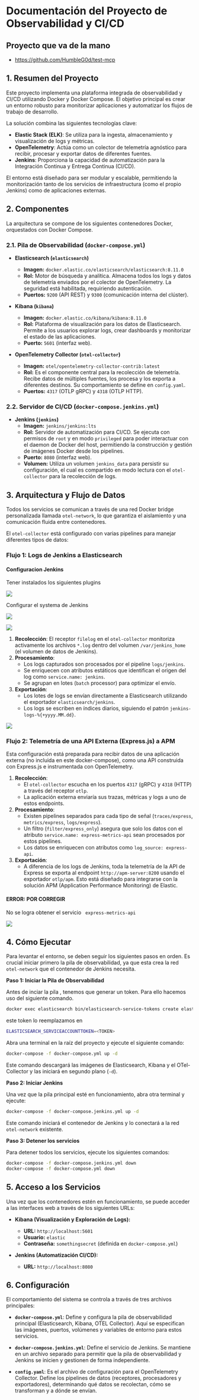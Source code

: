 # Documentación del Proyecto de Observabilidad y CI/CD

## Proyecto que va de la mano
- https://github.com/HumbleG0d/test-mcp

## 1. Resumen del Proyecto

Este proyecto implementa una plataforma integrada de observabilidad y CI/CD utilizando Docker y Docker Compose. El objetivo principal es crear un entorno robusto para monitorizar aplicaciones y automatizar los flujos de trabajo de desarrollo.


La solución combina las siguientes tecnologías clave:

-   **Elastic Stack (ELK)**: Se utiliza para la ingesta, almacenamiento y visualización de logs y métricas.
-   **OpenTelemetry**: Actúa como un colector de telemetría agnóstico para recibir, procesar y exportar datos de diferentes fuentes.
-   **Jenkins**: Proporciona la capacidad de automatización para la Integración Continua y Entrega Continua (CI/CD).

El entorno está diseñado para ser modular y escalable, permitiendo la monitorización tanto de los servicios de infraestructura (como el propio Jenkins) como de aplicaciones externas.


## 2. Componentes

La arquitectura se compone de los siguientes contenedores Docker, orquestados con Docker Compose.

### 2.1. Pila de Observabilidad (`docker-compose.yml`)

-   **Elasticsearch (`elasticsearch`)**
    -   **Imagen:** `docker.elastic.co/elasticsearch/elasticsearch:8.11.0`
    -   **Rol:** Motor de búsqueda y analítica. Almacena todos los logs y datos de telemetría enviados por el colector de OpenTelemetry. La seguridad está habilitada, requiriendo autenticación.
    -   **Puertos:** `9200` (API REST) y `9300` (comunicación interna del clúster).

-   **Kibana (`kibana`)**
    -   **Imagen:** `docker.elastic.co/kibana/kibana:8.11.0`
    -   **Rol:** Plataforma de visualización para los datos de Elasticsearch. Permite a los usuarios explorar logs, crear dashboards y monitorizar el estado de las aplicaciones.
    -   **Puerto:** `5601` (interfaz web).

-   **OpenTelemetry Collector (`otel-collector`)**
    -   **Imagen:** `otel/opentelemetry-collector-contrib:latest`
    -   **Rol:** Es el componente central para la recolección de telemetría. Recibe datos de múltiples fuentes, los procesa y los exporta a diferentes destinos. Su comportamiento se define en `config.yaml`.
    -   **Puertos:** `4317` (OTLP gRPC) y `4318` (OTLP HTTP).

### 2.2. Servidor de CI/CD (`docker-compose.jenkins.yml`)

-   **Jenkins (`jenkins`)**
    -   **Imagen:** `jenkins/jenkins:lts`
    -   **Rol:** Servidor de automatización para CI/CD. Se ejecuta con permisos de `root` y en modo `privileged` para poder interactuar con el daemon de Docker del host, permitiendo la construcción y gestión de imágenes Docker desde los pipelines.
    -   **Puerto:** `8080` (interfaz web).
    -   **Volumen:** Utiliza un volumen `jenkins_data` para persistir su configuración, el cual es compartido en modo lectura con el `otel-collector` para la recolección de logs.

## 3. Arquitectura y Flujo de Datos

Todos los servicios se comunican a través de una red Docker bridge personalizada llamada `otel-network`, lo que garantiza el aislamiento y una comunicación fluida entre contenedores.

El `otel-collector` está configurado con varias pipelines para manejar diferentes tipos de datos:

### Flujo 1: Logs de Jenkins a Elasticsearch

#### Configuracion Jenkins

Tener instalados los siguientes plugins

![](https://github.com/HumbleG0d/containers/blob/main/assets/image3.png)


Configurar el systema de Jenkins

![](https://github.com/HumbleG0d/containers/blob/main/assets/image4.png)

![](https://github.com/HumbleG0d/containers/blob/main/assets/image5.png)


1.  **Recolección**: El receptor `filelog` en el `otel-collector` monitoriza activamente los archivos `*.log` dentro del volumen `/var/jenkins_home` (el volumen de datos de Jenkins).
2.  **Procesamiento**:
    -   Los logs capturados son procesados por el pipeline `logs/jenkins`.
    -   Se enriquecen con atributos estáticos que identifican el origen del log como `service.name: jenkins`.
    -   Se agrupan en lotes (`batch` processor) para optimizar el envío.
3.  **Exportación**:
    -   Los lotes de logs se envían directamente a Elasticsearch utilizando el exportador `elasticsearch/jenkins`.
    -   Los logs se escriben en índices diarios, siguiendo el patrón `jenkins-logs-%{+yyyy.MM.dd}`.

![](https://github.com/HumbleG0d/containers/blob/main/assets/image2.png)

### Flujo 2: Telemetría de una API Externa (Express.js) a APM

Esta configuración está preparada para recibir datos de una aplicación externa (no incluida en este docker-compose), como una API construida con Express.js e instrumentada con OpenTelemetry.

1.  **Recolección**:
    -   El `otel-collector` escucha en los puertos `4317` (gRPC) y `4318` (HTTP) a través del receptor `otlp`.
    -   La aplicación externa enviaría sus trazas, métricas y logs a uno de estos endpoints.
2.  **Procesamiento**:
    -   Existen pipelines separados para cada tipo de señal (`traces/express`, `metrics/express`, `logs/express`).
    -   Un filtro (`filter/express_only`) asegura que solo los datos con el atributo `service.name: express-metrics-api` sean procesados por estos pipelines.
    -   Los datos se enriquecen con atributos como `log_source: express-api`.
3.  **Exportación**:
    -   A diferencia de los logs de Jenkins, toda la telemetría de la API de Express se exporta al endpoint `http://apm-server:8200` usando el exportador `otlp/apm`. Esto está diseñado para integrarse con la solución APM (Application Performance Monitoring) de Elastic.

#### ERROR: POR CORREGIR
 No se logra obtener el servicio ` express-metrics-api` 

 ![](https://github.com/HumbleG0d/containers/blob/main/assets/image1.png)

## 4. Cómo Ejecutar

Para levantar el entorno, se deben seguir los siguientes pasos en orden. Es crucial iniciar primero la pila de observabilidad, ya que esta crea la red `otel-network` que el contenedor de Jenkins necesita.

**Paso 1: Iniciar la Pila de Observabilidad**

Antes de inciar la pila , tenemos que generar un token. Para ello hacemos uso del siguiente comando.

```bash
docker exec elasticsearch bin/elasticsearch-service-tokens create elastic/kibana kibana-token
```
este token lo reemplazamos en 

```bash
ELASTICSEARCH_SERVICEACCOUNTTOKEN=<TOKEN>
```

Abra una terminal en la raíz del proyecto y ejecute el siguiente comando:


```bash
docker-compose -f docker-compose.yml up -d
```


Este comando descargará las imágenes de Elasticsearch, Kibana y el OTel-Collector y las iniciará en segundo plano (`-d`).

**Paso 2: Iniciar Jenkins**

Una vez que la pila principal esté en funcionamiento, abra otra terminal y ejecute:

```bash
docker-compose -f docker-compose.jenkins.yml up -d
```

Este comando iniciará el contenedor de Jenkins y lo conectará a la red `otel-network` existente.

**Paso 3: Detener los servicios**

Para detener todos los servicios, ejecute los siguientes comandos:

```bash
docker-compose -f docker-compose.jenkins.yml down
docker-compose -f docker-compose.yml down
```

## 5. Acceso a los Servicios

Una vez que los contenedores estén en funcionamiento, se puede acceder a las interfaces web a través de los siguientes URLs:

-   **Kibana (Visualización y Exploración de Logs):**
    -   **URL:** `http://localhost:5601`
    -   **Usuario:** `elastic`
    -   **Contraseña:** `somethingsecret` (definida en `docker-compose.yml`)

-   **Jenkins (Automatización CI/CD):**
    -   **URL:** `http://localhost:8080`

## 6. Configuración

El comportamiento del sistema se controla a través de tres archivos principales:

-   **`docker-compose.yml`**: Define y configura la pila de observabilidad principal (Elasticsearch, Kibana, OTEL Collector). Aquí se especifican las imágenes, puertos, volúmenes y variables de entorno para estos servicios.

-   **`docker-compose.jenkins.yml`**: Define el servicio de Jenkins. Se mantiene en un archivo separado para permitir que la pila de observabilidad y Jenkins se inicien y gestionen de forma independiente.

-   **`config.yaml`**: Es el archivo de configuración para el OpenTelemetry Collector. Define los pipelines de datos (receptores, procesadores y exportadores), determinando qué datos se recolectan, cómo se transforman y a dónde se envían.
